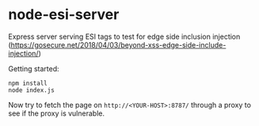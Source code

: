 # node-esi-server
Express server serving ESI tags to test for edge side inclusion injection (https://gosecure.net/2018/04/03/beyond-xss-edge-side-include-injection/)

Getting started:
```
npm install
node index.js
```

Now try to fetch the page on `http://<YOUR-HOST>:8787/` through a proxy to see if the proxy is vulnerable.

